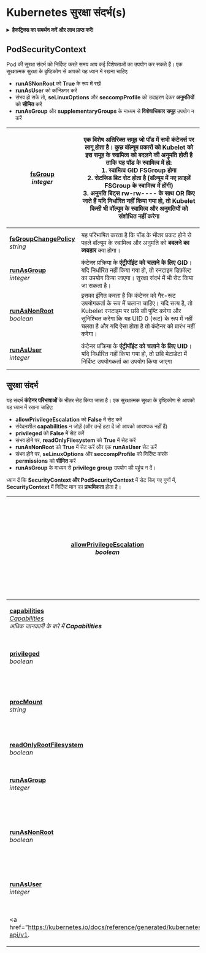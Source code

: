 # Kubernetes सुरक्षा संदर्भ(s)

<details>

<summary><strong>हैकट्रिक्स का समर्थन करें और लाभ प्राप्त करें!</strong></summary>

* यदि आप अपनी कंपनी को **हैकट्रिक्स में विज्ञापित करना चाहते हैं** या यदि आप **PEASS के नवीनतम संस्करण देखना चाहते हैं या HackTricks को PDF में डाउनलोड करना चाहते हैं** तो [**सदस्यता योजनाएं**](https://github.com/sponsors/carlospolop) देखें!
* [**आधिकारिक PEASS और HackTricks स्वैग**](https://peass.creator-spring.com) प्राप्त करें
* [**The PEASS Family**](https://opensea.io/collection/the-peass-family) की खोज करें, हमारा एक विशेष [**NFT**](https://opensea.io/collection/the-peass-family) संग्रह
* **शामिल हों** 💬 [**डिस्कॉर्ड समूह**](https://discord.gg/hRep4RUj7f) या [**टेलीग्राम समूह**](https://t.me/peass) में या **त्विटर** 🐦 [**@carlospolopm**](https://twitter.com/carlospolopm)** का** **पालन** करें।**
* **हैकिंग ट्रिक्स साझा करें, PRs सबमिट करके** [**HackTricks**](https://github.com/carlospolop/hacktricks) **और** [**HackTricks Cloud**](https://github.com/carlospolop/hacktricks-cloud) **github repos** में।

</details>

## PodSecurityContext <a href="#podsecuritycontext-v1-core" id="podsecuritycontext-v1-core"></a>

Pod की सुरक्षा संदर्भ को निर्दिष्ट करते समय आप कई विशेषताओं का उपयोग कर सकते हैं। एक सुरक्षात्मक सुरक्षा के दृष्टिकोण से आपको यह ध्यान में रखना चाहिए:

* **runASNonRoot** को **True** के रूप में रखें
* **runAsUser** को कॉन्फ़िगर करें
* संभव हो सके तो, **seLinuxOptions** और **seccompProfile** को उदाहरण देकर **अनुमतियों** को **सीमित** करें
* **runAsGroup** और **supplementaryGroups** के माध्यम से **विशेषाधिकार** **समूह** उपयोग न करें

| <p><a href="https://kubernetes.io/docs/reference/generated/kubernetes-api/v1.23/#podsecuritycontext-v1-core"><strong>fsGroup</strong></a><br><em>integer</em></p>                                                                                                                                                                                                                                                 | <p>एक विशेष अतिरिक्त समूह जो <strong>पॉड में सभी कंटेनर्स पर लागू होता है</strong>। कुछ वॉल्यूम प्रकारों को Kubelet को इस समूह के स्वामित्व को <strong>बदलने की अनुमति होती है</strong> ताकि यह पॉड के स्वामित्व में हो:<br>1. स्वामित्व GID FSGroup होगा<br>2. सेटजिड बिट सेट होता है (वॉल्यूम में नए फ़ाइलें FSGroup के स्वामित्व में होंगी)<br>3. अनुमति बिट्स rw-rw---- के साथ OR किए जाते हैं यदि निर्धारित नहीं किया गया हो, तो Kubelet किसी भी वॉल्यूम के स्वामित्व और अनुमतियों को संशोधित नहीं करेगा</p> |
| ----------------------------------------------------------------------------------------------------------------------------------------------------------------------------------------------------------------------------------------------------------------------------------------------------------------------------------------------------------------------------------------------------------------- | ------------------------------------------------------------------------------------------------------------------------------------------------------------------------------------------------------------------------------------------------------------------------------------------------------------------------------------------------------------------------------------------------------------------------------------------------------------------------------------- |
| <p><a href="https://kubernetes.io/docs/reference/generated/kubernetes-api/v1.23/#podsecuritycontext-v1-core"><strong>fsGroupChangePolicy</strong></a><br><em>string</em></p>                                                                                                                                                                                                                                      | यह परिभाषित करता है कि पॉड के भीतर प्रकट होने से पहले वॉल्यूम के स्वामित्व और अनुमति को **बदलने का व्यवहार** क्या होगा।                                                                                                                                                                                                                                                                                                                                                                         |
| <p><a href="https://kubernetes.io/docs/reference/generated/kubernetes-api/v1.23/#podsecuritycontext-v1-core"><strong>runAsGroup</strong></a><br><em>integer</em></p>                                                                                                                                                                                                                                              | कंटेनर प्रक्रिया के **एंट्रीपॉइंट को चलाने के लिए GID**। यदि निर्धारित नहीं किया गया हो, तो रनटाइम डिफ़ॉल्ट का उपयोग किया जाएगा। सुरक्षा संदर्भ में भी सेट किया जा सकता है।                                                                                                                                                                                                                                                                                                                                                        |
| <p><a href="https://kubernetes.io/docs/reference/generated/kubernetes-api/v1.23/#podsecuritycontext-v1-core"><strong>runAsNonRoot</strong></a><br><em>boolean</em></p>                                                                                                                                                                                                                                            | इसका इंगित करता है कि कंटेनर को गैर-रूट उपयोगकर्ता के रूप में चलाना चाहिए। यदि सत्य है, तो Kubelet रनटाइम पर छवि की पुष्टि करेगा और सुनिश्चित करेगा कि यह UID 0 (रूट) के रूप में नहीं चलता है और यदि ऐसा होता है तो कंटेनर को प्रारंभ नहीं करेगा।                                                                                                                                                                                                                                                                          |
| <p><a href="https://kubernetes.io/docs/reference/generated/kubernetes-api/v1.23/#podsecuritycontext-v1-core"><strong>runAsUser</strong></a><br><em>integer</em></p>                                                                                                                                                                                                                                               | कंटेनर प्रक्रिया के **एंट्रीपॉइंट को चलाने के लिए UID**। यदि निर्धारित नहीं किया गया हो, तो छवि मेटाडेटा में निर्दिष्ट उपयोगकर्ता का उपयोग किया जाएगा
## सुरक्षा संदर्भ

यह संदर्भ **कंटेनर परिभाषाओं** के भीतर सेट किया जाता है। एक सुरक्षात्मक सुरक्षा के दृष्टिकोण से आपको यह ध्यान में रखना चाहिए:

* **allowPrivilegeEscalation** को **False** में सेट करें
* संवेदनशील **capabilities** न जोड़ें (और उन्हें हटा दें जो आपको आवश्यक नहीं हैं)
* **privileged** को **False** में सेट करें
* संभव होने पर, **readOnlyFilesystem** को **True** में सेट करें
* **runAsNonRoot** को **True** में सेट करें और एक **runAsUser** सेट करें
* संभव होने पर, **seLinuxOptions** और **seccompProfile** को निर्दिष्ट करके **permissions** को **सीमित** करें
* **runAsGroup** के माध्यम से **privilege group** उपयोग की पहुंच न दें।

ध्यान दें कि **SecurityContext और PodSecurityContext** में सेट किए गए गुणों में, **SecurityContext** में निर्दिष्ट मान का **प्राथमिकता** होता है।

| <p><a href="https://kubernetes.io/docs/reference/generated/kubernetes-api/v1.23/#securitycontext-v1-core"><strong>allowPrivilegeEscalation</strong></a><br><em>boolean</em></p>                                                                                                                                                                      | **AllowPrivilegeEscalation** यह नियंत्रित करता है कि क्या एक प्रक्रिया अपने मूल प्रक्रिया की तुलना में **अधिक विशेषाधिकार प्राप्त कर सकती है**। यह बूल सीधे नियंत्रित करता है कि क्या no\_new\_privs झंडा कंटेनर प्रक्रिया पर सेट किया जाएगा। AllowPrivilegeEscalation हमेशा सत्य होता है जब कंटेनर **Privileged** के रूप में चलाया जाता है या **CAP\_SYS\_ADMIN** होता है |
| ---------------------------------------------------------------------------------------------------------------------------------------------------------------------------------------------------------------------------------------------------------------------------------------------------------------------------------------------------- | ------------------------------------------------------------------------------------------------------------------------------------------------------------------------------------------------------------------------------------------------------------------------------------------------------------------------- |
| <p><a href="https://kubernetes.io/docs/reference/generated/kubernetes-api/v1.23/#securitycontext-v1-core"><strong>capabilities</strong></a><br><a href="https://kubernetes.io/docs/reference/generated/kubernetes-api/v1.23/#capabilities-v1-core"><em>Capabilities</em></a><br><em>अधिक जानकारी के बारे में</em> <em><strong>Capabilities</strong></em></p>  | **कंटेनर चलाने के समय जो capabilities जोड़ने/हटाने** हैं। डिफ़ॉल्ट रूप से यह योग्यताओं का डिफ़ॉल्ट सेट होता है।                                                                                                                                                                                                                    |
| <p><a href="https://kubernetes.io/docs/reference/generated/kubernetes-api/v1.23/#securitycontext-v1-core"><strong>privileged</strong></a><br><em>boolean</em></p>                                                                                                                                                                                    | निहित कंटेनर मोड में कंटेनर चलाएँ। निहित कंटेनर में प्रक्रियाएं मूलतः **होस्ट पर रूट के समान** होती हैं। डिफ़ॉल्ट रूप से यह असत्य होता है।                                                                                                                                                                               |
| <p><a href="https://kubernetes.io/docs/reference/generated/kubernetes-api/v1.23/#securitycontext-v1-core"><strong>procMount</strong></a><br><em>string</em></p>                                                                                                                                                                                      | procMount कंटेनर के लिए **प्रोसेस माउंट के प्रकार** को दर्शाता है। डिफ़ॉल्ट रूप से यह DefaultProcMount होता है जो कंटेनर रनटाइम की डिफ़ॉल्ट पठों के लिए रोड़ों और मास्क की डिफ़ॉल्ट सेट का उपयोग करता है।                                                                                                                                    |
| <p><a href="https://kubernetes.io/docs/reference/generated/kubernetes-api/v1.23/#securitycontext-v1-core"><strong>readOnlyRootFilesystem</strong></a><br><em>boolean</em></p>                                                                                                                                                                        | क्या इस **कंटेनर में एक केवल पठ रूट फ़ाइल सिस्टम है**। डिफ़ॉल्ट रूप से यह असत्य होता है।                                                                                                                                                                                                                                             |
| <p><a href="https://kubernetes.io/docs/reference/generated/kubernetes-api/v1.23/#securitycontext-v1-core"><strong>runAsGroup</strong></a><br><em>integer</em></p>                                                                                                                                                                                    | कंटेनर प्रक्रिया के **entrypoint को चलाने के लिए GID**। यदि निर्धारित नहीं किया गया है, तो रनटाइम डिफ़ॉल्ट का उपयोग किया जाता है।                                                                                                                                                                                                                                |
| <p><a href="https://kubernetes.io/docs/reference/generated/kubernetes-api/v1.23/#securitycontext-v1-core"><strong>runAsNonRoot</strong></a><br><em>boolean</em></p>                                                                                                                                                                                  | इसका इंगित करता है कि कंटेनर **एक गैर-रूट उपयोगकर्ता के रूप में चलना चाहिए**। यदि सत्य है, तो Kubelet रनटाइम पर छवि की प्रमाणित करेगा कि यह UID 0 (रूट) के रूप में नहीं चलता है और यदि ऐसा होता है तो कंटेनर शुरू नहीं होगा।                                                                                                          |
| <p><a href="https://kubernetes.io/docs/reference/generated/kubernetes-api/v1.23/#securitycontext-v1-core"><strong>runAsUser</strong></a><br><em>integer</em></p>                                                                                                                                                                                     | कंटेनर प्रक्रिया के **entrypoint को चलाने के लिए UID**। यदि निर्दिष्ट नहीं किया गया है, तो छवि मेटाडेटा में निर्दिष्ट उपयोगकर्ता का उपयोग किया जाता है।                                                                                                                                                                                                  |
| <p><a href="https://kubernetes.io/docs/reference/generated/kubernetes-api/v1.
